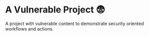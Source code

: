 # A Vulnerable Project :fearful:
A project with vulnerable content to demonstrate security oriented workflows and actions.
#
